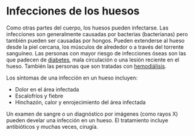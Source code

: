 Infecciones de los huesos
=========================


Como otras partes del cuerpo, los huesos pueden infectarse. Las infecciones son generalmente causadas por bacterias (bacterianas) pero también pueden ser causadas por hongos. Pueden extenderse al hueso desde la piel cercana, los músculos de alrededor o a través del torrente sanguíneo. Las personas con mayor riesgo de infecciones óseas son las que padecen de [diabetes](https://medlineplus.gov/spanish/diabetes.html), mala circulación o una lesión reciente en el hueso. También las personas que son tratadas con [hemodiálisis](https://medlineplus.gov/spanish/dialysis.html). 


Los síntomas de una infección en un hueso incluyen:

* Dolor en el área infectada
* Escalofríos y fiebre
* Hinchazón, calor y enrojecimiento del área infectada


Un examen de sangre o un diagnóstico por imágenes (como rayos X) pueden develar una infección en un hueso. El tratamiento incluye antibióticos y muchas veces, cirugía.


